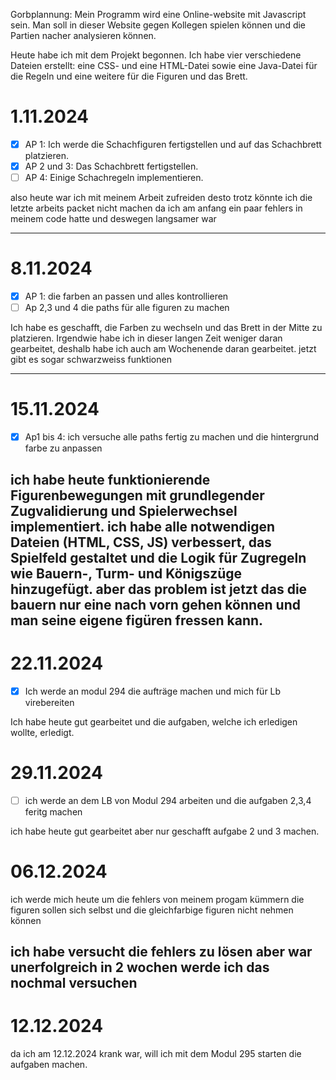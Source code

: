 Gorbplannung:
Mein Programm wird eine Online-website mit Javascript sein. Man soll in dieser Website gegen Kollegen spielen können und die Partien nacher analysieren können.

Heute habe ich mit dem Projekt begonnen. Ich habe vier verschiedene Dateien erstellt: eine CSS- und eine HTML-Datei sowie eine Java-Datei für die Regeln und eine weitere für die Figuren und das Brett.

# 1.11.2024
- [x] AP 1: Ich werde die Schachfiguren fertigstellen und auf das Schachbrett platzieren.  
- [x] AP 2 und 3: Das Schachbrett fertigstellen.  
- [ ] AP 4: Einige Schachregeln implementieren.

also heute war ich mit meinem Arbeit zufreiden desto trotz könnte ich die letzte arbeits packet nicht machen da ich am anfang ein paar fehlers in meinem code hatte und deswegen langsamer war

---
# 8.11.2024
- [x] AP 1: die farben an passen und   alles kontrollieren
- [ ] Ap 2,3 und 4 die paths für alle figuren zu machen
      
Ich habe es geschafft, die Farben zu wechseln und das Brett in der Mitte zu platzieren. Irgendwie habe ich in dieser langen Zeit weniger daran gearbeitet, deshalb habe ich auch am Wochenende daran gearbeitet. jetzt gibt es sogar schwarzweiss funktionen

---
# 15.11.2024

- [x] Ap1 bis 4: ich versuche alle paths fertig zu machen und die hintergrund farbe zu anpassen

ich habe heute funktionierende Figurenbewegungen mit grundlegender Zugvalidierung und Spielerwechsel implementiert. ich habe alle notwendigen Dateien (HTML, CSS, JS) verbessert, das Spielfeld gestaltet und die Logik für Zugregeln wie Bauern-, Turm- und Königszüge hinzugefügt. aber das problem ist jetzt das die bauern nur eine nach vorn gehen können und man seine eigene figüren fressen kann.
---
# 22.11.2024 
- [x] Ich werde an modul 294 die aufträge machen und mich für Lb virebereiten

Ich habe heute gut gearbeitet und die aufgaben, welche ich erledigen wollte, erledigt.

# 29.11.2024
- [ ] ich werde an dem LB von Modul 294 arbeiten und die aufgaben 2,3,4 feritg machen

ich habe heute gut gearbeitet aber nur geschafft aufgabe 2 und 3 machen.

# 06.12.2024
ich werde mich heute um die fehlers von meinem progam kümmern die figuren sollen sich selbst und die gleichfarbige figuren nicht nehmen können

ich habe versucht die fehlers zu lösen aber war unerfolgreich in 2 wochen werde ich das nochmal versuchen
---
# 12.12.2024
da ich am 12.12.2024 krank war, will ich mit dem Modul 295 starten die aufgaben machen.





